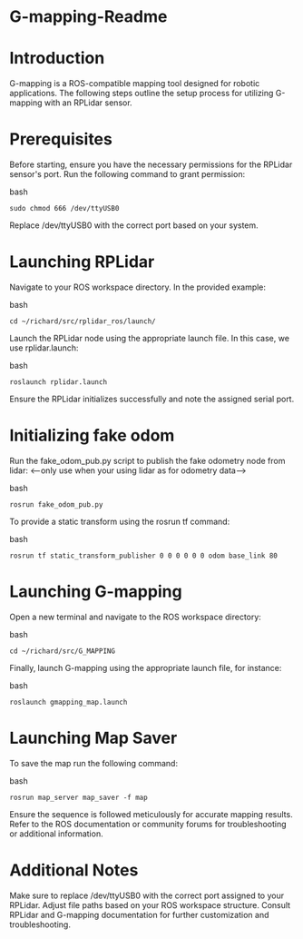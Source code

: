 # G-mapping-Readme

# Introduction

G-mapping is a ROS-compatible mapping tool designed for robotic applications. The following steps outline the setup process for utilizing G-mapping with an RPLidar sensor.

# Prerequisites
Before starting, ensure you have the necessary permissions for the RPLidar sensor's port. Run the following command to grant permission:

bash

    sudo chmod 666 /dev/ttyUSB0

Replace /dev/ttyUSB0 with the correct port based on your system.

# Launching RPLidar
 Navigate to your ROS workspace directory. In the provided example:

bash

    cd ~/richard/src/rplidar_ros/launch/

Launch the RPLidar node using the appropriate launch file. In this case, we use rplidar.launch:

bash

    roslaunch rplidar.launch

Ensure the RPLidar initializes successfully and note the assigned serial port.

# Initializing fake odom

Run the fake_odom_pub.py script to publish the fake odometry node from lidar: <--only use when your using lidar as for odometry data-->

bash

    rosrun fake_odom_pub.py

To provide a static transform using the rosrun tf command:

bash

    rosrun tf static_transform_publisher 0 0 0 0 0 0 odom base_link 80
    
# Launching G-mapping

Open a new terminal and navigate to the ROS workspace directory:

bash

    cd ~/richard/src/G_MAPPING

Finally, launch G-mapping using the appropriate launch file, for instance:

bash

    roslaunch gmapping_map.launch

# Launching Map Saver

To save the map run the following command:

bash

    rosrun map_server map_saver -f map
Ensure the sequence is followed meticulously for accurate mapping results. Refer to the ROS documentation or community forums for troubleshooting or additional information.
# Additional Notes

Make sure to replace /dev/ttyUSB0 with the correct port assigned to your RPLidar.
Adjust file paths based on your ROS workspace structure.
Consult RPLidar and G-mapping documentation for further customization and troubleshooting.
